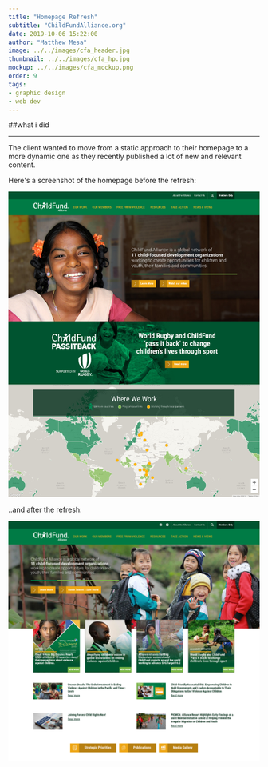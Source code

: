 ```yaml
---
title: "Homepage Refresh"
subtitle: "ChildFundAlliance.org"
date: 2019-10-06 15:22:00
author: "Matthew Mesa"
image: ../../images/cfa_header.jpg
thumbnail: ../../images/cfa_hp.jpg
mockup: ../../images/cfa_mockup.png
order: 9
tags:
- graphic design
- web dev
---
```


##what i did

***

The client wanted to move from a static approach to their homepage to a more dynamic one as they recently published a lot of new and relevant content.

Here's a screenshot of the homepage before the refresh:

![Screenshot of ChildFundAlliance.org before update](../../images/cfa_before.jpg "ChildFundAlliance.org before")

..and after the refresh:

![Screenshot of ChildFundAlliance.org after update](../../images/cfa_after.jpg "ChildFundAlliance.org after")